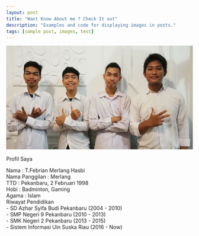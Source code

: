 ```yaml
---
layout: post
title: "Want Know About me ? Check It out"
description: "Examples and code for displaying images in posts."
tags: [sample post, images, test]
---
```

<img src="all4.jpg" alt="">


Profil Saya 
<p align ="justify">
Nama 			: T.Febrian Merlang Hasbi <br>
Nama Panggilan		: Merlang <br>
TTD			: Pekanbaru, 2 Februari 1998 <br>
Hobi 			: Badminton, Gaming <br>
Agama			: Islam <br>
Riwayat Pendidikan	<br>
- SD Azhar Syifa Budi Pekanbaru (2004 - 2010)<br>
- SMP Negeri 9 Pekanbaru (2010 - 2013)<br>
- SMK Negeri 2 Pekanbaru (2013 - 2015)<br>
- Sistem Informasi Uin Suska Riau (2016 - Now)<br>
</p>	

